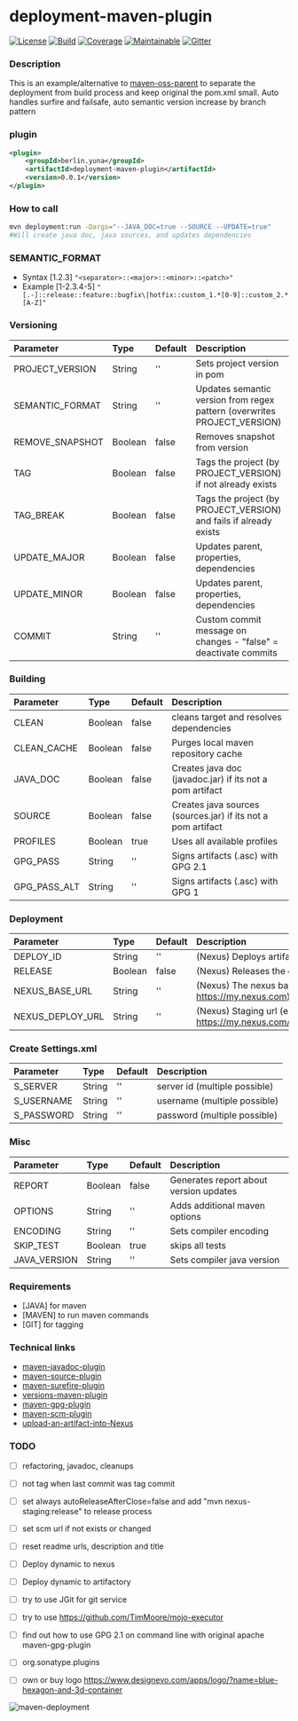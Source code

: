 # deployment-maven-plugin

[![License][License-Image]][License-Url]
[![Build][Build-Status-Image]][Build-Status-Url] 
[![Coverage][Coverage-image]][Coverage-Url] 
[![Maintainable][Maintainable-image]][Maintainable-Url] 
[![Gitter][Gitter-image]][Gitter-Url] 

### Description
This is an example/alternative to [maven-oss-parent](https://github.com/YunaBraska/maven-oss-parent) to separate the deployment from build process and keep original the pom.xml small.
Auto handles surfire and failsafe, auto semantic version increase by branch pattern  


### plugin
````xml
<plugin>
    <groupId>berlin.yuna</groupId>
    <artifactId>deployment-maven-plugin</artifactId>
    <version>0.0.1</version>
</plugin>
````

### How to call
````bash
mvn deployment:run -Dargs="--JAVA_DOC=true --SOURCE --UPDATE=true"
#Will create java doc, java sources, and updates dependencies
````

### SEMANTIC_FORMAT
* Syntax \[1.2.3\]
````"<separator>::<major>::<minor>::<patch>"````
* Example \[1-2.3.4-5\]
````"[.-]::release::feature::bugfix\|hotfix::custom_1.*[0-9]::custom_2.*[A-Z]"````

### Versioning
| Parameter           | Type    | Default |  Description                                                               |
|:--------------------|:--------|:--------|:---------------------------------------------------------------------------|
| PROJECT_VERSION     | String  | ''      | Sets project version in pom                                                |
| SEMANTIC_FORMAT     | String  | ''      | Updates semantic version from regex pattern (overwrites PROJECT_VERSION)   |
| REMOVE_SNAPSHOT     | Boolean | false   | Removes snapshot from version                                              |
| TAG                 | Boolean | false   | Tags the project (by PROJECT_VERSION) if not already exists                |
| TAG_BREAK           | Boolean | false   | Tags the project (by PROJECT_VERSION) and fails if already exists          |
| UPDATE_MAJOR        | Boolean | false   | Updates parent, properties, dependencies                                   |
| UPDATE_MINOR        | Boolean | false   | Updates parent, properties, dependencies                                   |
| COMMIT              | String  | ''      | Custom commit message on changes - "false" = deactivate commits            |
### Building
| Parameter           | Type    | Default |  Description                                                               |
|:--------------------|:--------|:--------|:---------------------------------------------------------------------------|
| CLEAN               | Boolean | false   | cleans target and resolves dependencies                                    |
| CLEAN_CACHE         | Boolean | false   | Purges local maven repository cache                                        |
| JAVA_DOC            | Boolean | false   | Creates java doc (javadoc.jar) if its not a pom artifact                   |
| SOURCE              | Boolean | false   | Creates java sources (sources.jar) if its not a pom artifact               |
| PROFILES            | Boolean | true    | Uses all available profiles                                                |
| GPG_PASS            | String  | ''      | Signs artifacts (.asc) with GPG 2.1                                        |
| GPG_PASS_ALT        | String  | ''      | Signs artifacts (.asc) with GPG 1                                          |
### Deployment
| Parameter           | Type    | Default |  Description                                                               |
|:--------------------|:--------|:--------|:---------------------------------------------------------------------------|
| DEPLOY_ID           | String  | ''      | (Nexus) Deploys artifacts (server id = Settings.xml)                       |
| RELEASE             | Boolean | false   | (Nexus) Releases the deployment                                            |
| NEXUS_BASE_URL      | String  | ''      | (Nexus) The nexus base url (e.g https://my.nexus.com)                      |
| NEXUS_DEPLOY_URL    | String  | ''      | (Nexus) Staging url (e.g https://my.nexus.com/service/local/staging/deploy)|
### Create Settings.xml
| Parameter           | Type    | Default |  Description                                                               |
|:--------------------|:--------|:--------|:---------------------------------------------------------------------------|
| S_SERVER            | String | ''       | server id (multiple possible)                                              |
| S_USERNAME          | String | ''       | username (multiple possible)                                               |
| S_PASSWORD          | String | ''       | password (multiple possible)                                               |
### Misc
| Parameter           | Type    | Default |  Description                                                               |
|:--------------------|:--------|:--------|:---------------------------------------------------------------------------|
| REPORT              | Boolean | false   | Generates report about version updates                                     |
| OPTIONS             | String  | ''      | Adds additional maven options                                              |
| ENCODING            | String  | ''      | Sets compiler encoding                                                     |
| SKIP_TEST           | Boolean | true    | skips all tests                                                            |
| JAVA_VERSION        | String  | ''      | Sets compiler java version                                                 |

### Requirements
* \[JAVA\] for maven 
* \[MAVEN\] to run maven commands
* \[GIT\] for tagging

### Technical links
* [maven-javadoc-plugin](https://maven.apache.org/plugins/maven-javadoc-plugin/)
* [maven-source-plugin](https://maven.apache.org/plugins/maven-source-plugin/)
* [maven-surefire-plugin](http://maven.apache.org/surefire/maven-surefire-plugin/test-mojo.html)
* [versions-maven-plugin](https://www.mojohaus.org/versions-maven-plugin/set-mojo.html)
* [maven-gpg-plugin](http://maven.apache.org/plugins/maven-gpg-plugin/usage.html)
* [maven-scm-plugin](http://maven.apache.org/scm/maven-scm-plugin/plugin-info.html)
* [upload-an-artifact-into-Nexus](https://support.sonatype.com/hc/en-us/articles/213465818-How-can-I-programmatically-upload-an-artifact-into-Nexus-2-)

### TODO
* [ ] refactoring, javadoc, cleanups
* [ ] not tag when last commit was tag commit
* [ ] set always autoReleaseAfterClose=false and add "mvn nexus-staging:release" to release process
* [ ] set scm url if not exists or changed
* [ ] reset readme urls, description and title
* [ ] Deploy dynamic to nexus
* [ ] Deploy dynamic to artifactory
* [ ] try to use JGit for git service
* [ ] try to use https://github.com/TimMoore/mojo-executor

* [ ] find out how to use GPG 2.1 on command line with original apache maven-gpg-plugin
* [ ] org.sonatype.plugins
* [ ] own or buy logo https://www.designevo.com/apps/logo/?name=blue-hexagon-and-3d-container

![maven-deployment](src/main/resources/banner.png "maven-deployment")

[License-Url]: https://www.apache.org/licenses/LICENSE-2.0
[License-Image]: https://img.shields.io/badge/License-Apache2-blue.svg
[github-release]: https://github.com/YunaBraska/maven-deployment
[Build-Status-Url]: https://travis-ci.org/YunaBraska/maven-deployment
[Build-Status-Image]: https://travis-ci.org/YunaBraska/maven-deployment.svg?branch=master
[Coverage-Url]: https://codecov.io/gh/YunaBraska/maven-deployment?branch=master
[Coverage-image]: https://codecov.io/gh/YunaBraska/maven-deployment/branch/master/graphs/badge.svg
[Version-url]: https://github.com/YunaBraska/maven-deployment
[Version-image]: https://badge.fury.io/gh/YunaBraska%2Fmaven-deployment.svg
[Central-url]: https://search.maven.org/#search%7Cga%7C1%7Ca%3A%22maven-deployment%22
[Central-image]: https://maven-badges.herokuapp.com/maven-central/berlin.yuna/maven-deployment/badge.svg
[Maintainable-Url]: https://codeclimate.com/github/YunaBraska/maven-deployment
[Maintainable-image]: https://codeclimate.com/github/YunaBraska/maven-deployment.svg
[Gitter-Url]: https://gitter.im/nats-streaming-server-embedded/Lobby
[Gitter-image]: https://img.shields.io/badge/gitter-join%20chat%20%E2%86%92-brightgreen.svg
[Javadoc-url]: http://javadoc.io/doc/berlin.yuna/maven-deployment
[Javadoc-image]: http://javadoc.io/badge/berlin.yuna/maven-deployment.svg